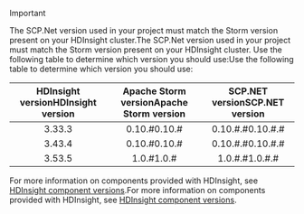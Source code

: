 > [!IMPORTANT]
> <span data-ttu-id="9291d-101">The SCP.Net version used in your project must match the Storm version present on your HDInsight cluster.</span><span class="sxs-lookup"><span data-stu-id="9291d-101">The SCP.Net version used in your project must match the Storm version present on your HDInsight cluster.</span></span> <span data-ttu-id="9291d-102">Use the following table to determine which version you should use:</span><span class="sxs-lookup"><span data-stu-id="9291d-102">Use the following table to determine which version you should use:</span></span>
> 
> | <span data-ttu-id="9291d-103">HDInsight version</span><span class="sxs-lookup"><span data-stu-id="9291d-103">HDInsight version</span></span> | <span data-ttu-id="9291d-104">Apache Storm version</span><span class="sxs-lookup"><span data-stu-id="9291d-104">Apache Storm version</span></span> | <span data-ttu-id="9291d-105">SCP.NET version</span><span class="sxs-lookup"><span data-stu-id="9291d-105">SCP.NET version</span></span> |
> |:---:|:---:|:---:|
> | <span data-ttu-id="9291d-106">3.3</span><span class="sxs-lookup"><span data-stu-id="9291d-106">3.3</span></span> |<span data-ttu-id="9291d-107">0.10.#</span><span class="sxs-lookup"><span data-stu-id="9291d-107">0.10.#</span></span> |<span data-ttu-id="9291d-108">0.10.#.#</span><span class="sxs-lookup"><span data-stu-id="9291d-108">0.10.#.#</span></span> |
> | <span data-ttu-id="9291d-109">3.4</span><span class="sxs-lookup"><span data-stu-id="9291d-109">3.4</span></span> |<span data-ttu-id="9291d-110">0.10.#</span><span class="sxs-lookup"><span data-stu-id="9291d-110">0.10.#</span></span> |<span data-ttu-id="9291d-111">0.10.#.#</span><span class="sxs-lookup"><span data-stu-id="9291d-111">0.10.#.#</span></span> |
> | <span data-ttu-id="9291d-112">3.5</span><span class="sxs-lookup"><span data-stu-id="9291d-112">3.5</span></span> |<span data-ttu-id="9291d-113">1.0.#</span><span class="sxs-lookup"><span data-stu-id="9291d-113">1.0.#</span></span> |<span data-ttu-id="9291d-114">1.0.#.#</span><span class="sxs-lookup"><span data-stu-id="9291d-114">1.0.#.#</span></span> |
> 
> <span data-ttu-id="9291d-115">For more information on components provided with HDInsight, see [HDInsight component versions](../articles/hdinsight/hdinsight-component-versioning.md).</span><span class="sxs-lookup"><span data-stu-id="9291d-115">For more information on components provided with HDInsight, see [HDInsight component versions](../articles/hdinsight/hdinsight-component-versioning.md).</span></span>
> 
> 

